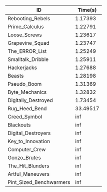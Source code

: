|ID|Time(s)|
|-|-|
|Rebooting_Rebels|1.17393|
|Prime_Calculus|1.22791|
|Loose_Screws|1.23617|
|Grapevine_Squad|1.23747|
|The_ERROR_List|1.25249|
|Smalltalk_Dribble|1.25911|
|Hackerjacks|1.27688|
|Beasts|1.28198|
|Pseudo_Boom|1.31369|
|Byte_Mechanics|1.32832|
|Digitally_Destroyed|1.73454|
|Rug_Heed_Bend|33.49517|
|Creed_Symbol|inf|
|Blackouts|inf|
|Digital_Destroyers|inf|
|Key_to_Innovation|inf|
|Computer_Crew|inf|
|Gonzo_Brutes|inf|
|The_Hit_Blunders|inf|
|Artful_Maneuvers|inf|
|Pint_Sized_Benchwarmers|inf|
